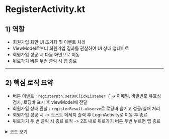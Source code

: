 # RegisterActivity.kt

## 1) 역할
- 회원가입 화면 UI 초기화 및 이벤트 처리
- ViewModel로부터 회원가입 결과를 관찰하여 UI 상태 업데이트
- 회원가입 성공 시 다음 화면으로 이동
- 뒤로가기 버튼 두번 클릭 시 앱 종료

---

## 2) 핵심 로직 요약
- 버튼 이벤트 : `registerBtn.setOnClickListener {` -> 이메일, 비밀번호 유효성 검사, 로딩바 표시 후 viewModel에 전달
- 회원가입 상태 관찰 : `registerResult.observe`로 로딩바 숨기고 성공/실패 처리
- 회원가입 성공 시 -> 토스트 메세지 출력 후 LoginActivity로 이동 후 종료
- 뒤로가기 두 번 클릭 시 종료 로직 -> 2초 내로 뒤로가기 버튼 두번 누르면 앱 종료
  
<details>
<summary> 코드 보기 </summary>

```kotlin

class RegisterActivity : AppCompatActivity() {
    private lateinit var viewModel: RegisterViewModel
    private lateinit var emailInput: EditText
    private lateinit var passwordInput: EditText
    private lateinit var nameInput: EditText
    private lateinit var registerBtn: Button
    private lateinit var progressBar: ProgressBar
    private var doubleBackToExitPressedOnce = false

    override fun onCreate(savedInstanceState: Bundle?) {
        super.onCreate(savedInstanceState)
        setContentView(R.layout.activity_register)

        viewModel = ViewModelProvider(this)[RegisterViewModel::class.java]

        emailInput = findViewById(R.id.et_email)
        passwordInput = findViewById(R.id.et_pwd)
        nameInput = findViewById(R.id.et_name)
        registerBtn = findViewById(R.id.btn_register)
        progressBar = findViewById(R.id.progressBar)

        // ViewModel 상태 관찰
        viewModel.registerResult.observe(this) { result ->
            progressBar.visibility = View.GONE
            if (result.isSuccess) {
                Toast.makeText(this, "회원가입 성공", Toast.LENGTH_SHORT).show()
                startActivity(Intent(this, LoginActivity::class.java))
                finish()
            } else {
                Toast.makeText(this, result.exceptionOrNull()?.message ?: "회원가입 실패", Toast.LENGTH_SHORT).show()
            }
        }

        // 가입 버튼
        registerBtn.setOnClickListener {
            val email = emailInput.text.toString().trim()
            val password = passwordInput.text.toString().trim()
            val name = nameInput.text.toString().trim()

            if (email.isEmpty() || password.length < 8 || name.isEmpty()) {
                Toast.makeText(this, "유효한 이메일과 8자 이상의 비밀번호를 입력해주세요.", Toast.LENGTH_SHORT).show()
                return@setOnClickListener
            }

            progressBar.visibility = View.VISIBLE
            viewModel.register(email, password, name)
        }

        // 뒤로 두 번 누르면 앱 종료
        onBackPressedDispatcher.addCallback(this, object : OnBackPressedCallback(true) {
            override fun handleOnBackPressed() {
                if (doubleBackToExitPressedOnce) {
                    finishAffinity()
                    return
                }
                doubleBackToExitPressedOnce = true
                Toast.makeText(this@RegisterActivity, "한 번 더 누르면 종료됩니다.", Toast.LENGTH_SHORT).show()
                Handler(Looper.getMainLooper()).postDelayed({
                    doubleBackToExitPressedOnce = false
                }, 2000)
            }
        })
    }
}
```
<details>


